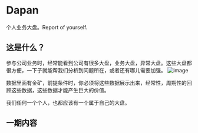 # Dapan
个人业务大盘。Report of yourself.

## 这是什么？
参与公司业务时，经常能看到公司有很多大盘，业务大盘，异常大盘。这些大盘都很方便，一下子就能帮我们分析到问题所在，或者还有哪儿需要加强。
![image](https://github.com/ZGarry/dapan/assets/43488431/12ff59d7-c99b-4a91-9853-eeef684c09ef)

数据里面有金矿，前提条件时，你必须将这些数据展示出来，经常性，周期性的回顾这些数据，这些数据才能产生巨大的价值。

我们任何一个个人，也都应该有一个属于自己的大盘。

## 一期内容
